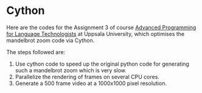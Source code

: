 # Cython
Here are the codes for the Assignment 3 of course [Advanced Programming for Language Technologists](https://studentportalen.uu.se/portal/portal/uusp/student/student-course?uusp.portalpage=true&toolMode=studentUse&entityId=142786) at Uppsala University, which optimises the mandelbrot zoom code via Cython.

The steps followed are:
1. Use cython code to speed up the original python code for generating such a mandelbrot zoom which is very slow.
2. Parallelize the rendering of frames on several CPU cores.
3. Generate a 500 frame video at a 1000x1000 pixel resolution.
